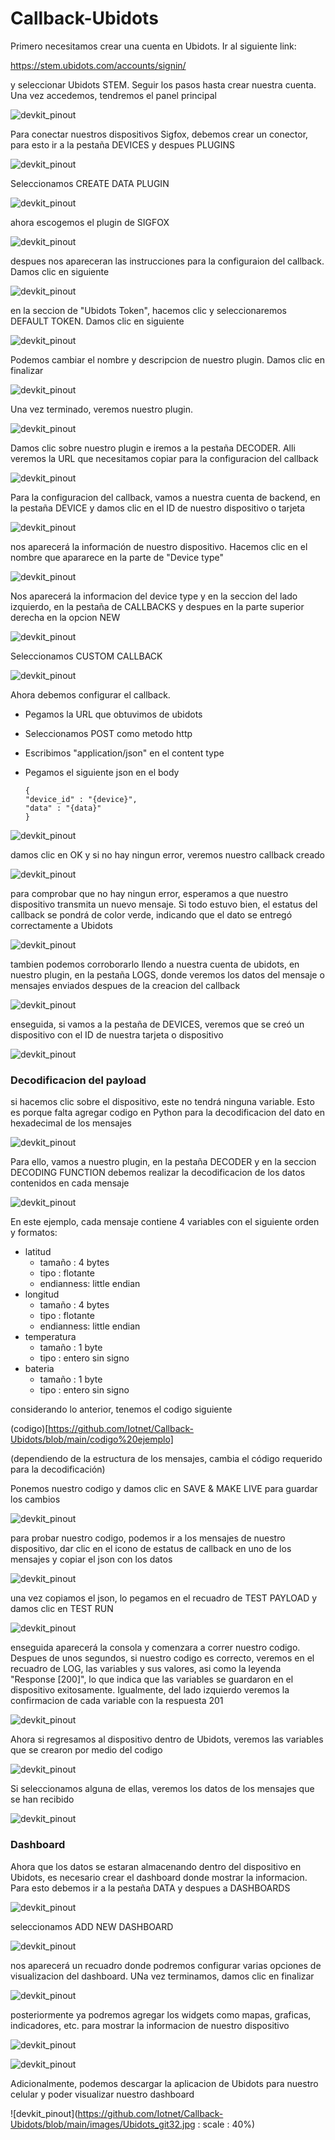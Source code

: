 # Callback-Ubidots

Primero necesitamos crear una cuenta en Ubidots. Ir al siguiente link: 

https://stem.ubidots.com/accounts/signin/

y seleccionar Ubidots STEM. Seguir los pasos hasta crear nuestra cuenta. Una vez accedemos, tendremos el panel principal

![devkit_pinout](https://github.com/Iotnet/Callback-Ubidots/blob/main/images/Ubidots_git1.png?raw=true)

Para conectar nuestros dispositivos Sigfox, debemos crear un conector, para esto ir a la pestaña DEVICES y despues PLUGINS

![devkit_pinout](https://github.com/Iotnet/Callback-Ubidots/blob/main/images/Ubidots_git2.png?raw=true)

Seleccionamos CREATE DATA PLUGIN

![devkit_pinout](https://github.com/Iotnet/Callback-Ubidots/blob/main/images/Ubidots_git3.png?raw=true)

ahora escogemos el plugin de SIGFOX

![devkit_pinout](https://github.com/Iotnet/Callback-Ubidots/blob/main/images/Ubidots_git4.png?raw=true)

despues nos apareceran las instrucciones para la configuraion del callback. Damos clic en siguiente

![devkit_pinout](https://github.com/Iotnet/Callback-Ubidots/blob/main/images/Ubidots_git5.png?raw=true)

en la seccion de "Ubidots Token", hacemos clic y seleccionaremos DEFAULT TOKEN. Damos clic en siguiente

![devkit_pinout](https://github.com/Iotnet/Callback-Ubidots/blob/main/images/Ubidots_git6.png?raw=true)

Podemos cambiar el nombre y descripcion de nuestro plugin. Damos clic en finalizar

![devkit_pinout](https://github.com/Iotnet/Callback-Ubidots/blob/main/images/Ubidots_git7.png?raw=true)

Una vez terminado, veremos nuestro plugin. 

![devkit_pinout](https://github.com/Iotnet/Callback-Ubidots/blob/main/images/Ubidots_git8.png?raw=true)

Damos clic sobre nuestro plugin e iremos a la pestaña DECODER. Alli veremos la URL que necesitamos copiar para la configuracion del callback

![devkit_pinout](https://github.com/Iotnet/Callback-Ubidots/blob/main/images/Ubidots_git9.png?raw=true)

Para la configuracion del callback, vamos a nuestra cuenta de backend, en la pestaña DEVICE y damos clic en el ID de nuestro dispositivo o tarjeta

![devkit_pinout](https://github.com/Iotnet/Callback-Ubidots/blob/main/images/Ubidots_git10.png?raw=true)

nos aparecerá la información de nuestro dispositivo. Hacemos clic en el nombre que apararece en la parte de "Device type"

![devkit_pinout](https://github.com/Iotnet/Callback-Ubidots/blob/main/images/Ubidots_git11.png?raw=true)

Nos aparecerá la informacion del device type y en la seccion del lado izquierdo, en la pestaña de CALLBACKS y despues en la parte superior derecha en la opcion NEW

![devkit_pinout](https://github.com/Iotnet/Callback-Ubidots/blob/main/images/Ubidots_git12.png?raw=true)

Seleccionamos CUSTOM CALLBACK

![devkit_pinout](https://github.com/Iotnet/Callback-Ubidots/blob/main/images/Ubidots_git13.png?raw=true)

Ahora debemos configurar el callback. 
  - Pegamos la URL que obtuvimos de ubidots
  - Seleccionamos POST como metodo http
  - Escribimos "application/json" en el content type
  - Pegamos el siguiente json en el body

        {
        "device_id" : "{device}",
        "data" : "{data}"
        }

![devkit_pinout](https://github.com/Iotnet/Callback-Ubidots/blob/main/images/Ubidots_git14.png?raw=true)

damos clic en OK y si no hay ningun error, veremos nuestro callback creado

![devkit_pinout](https://github.com/Iotnet/Callback-Ubidots/blob/main/images/Ubidots_git15.png?raw=true)

para comprobar que no hay ningun error, esperamos a que nuestro dispositivo transmita un nuevo mensaje. Si todo estuvo bien, el estatus del callback se pondrá de color verde, indicando que el dato se entregó correctamente a Ubidots

![devkit_pinout](https://github.com/Iotnet/Callback-Ubidots/blob/main/images/Ubidots_git16.png?raw=true)

tambien podemos corroborarlo llendo a nuestra cuenta de ubidots, en nuestro plugin, en la pestaña LOGS, donde veremos los datos del mensaje o mensajes enviados despues de la creacion del callback

![devkit_pinout](https://github.com/Iotnet/Callback-Ubidots/blob/main/images/Ubidots_git17.png?raw=true)

enseguida, si vamos a la pestaña de DEVICES, veremos que se creó un dispositivo con el ID de nuestra tarjeta o dispositivo

![devkit_pinout](https://github.com/Iotnet/Callback-Ubidots/blob/main/images/Ubidots_git18.png?raw=true)

### Decodificacion del payload

si hacemos clic sobre el dispositivo, este no tendrá ninguna variable. Esto es porque falta agregar codigo en Python para la decodificacion del dato en hexadecimal de los mensajes

![devkit_pinout](https://github.com/Iotnet/Callback-Ubidots/blob/main/images/Ubidots_git19.png?raw=true)

Para ello, vamos a nuestro plugin, en la pestaña DECODER y en la seccion DECODING FUNCTION debemos realizar la decodificacion de los datos contenidos en cada mensaje

![devkit_pinout](https://github.com/Iotnet/Callback-Ubidots/blob/main/images/Ubidots_git20.png?raw=true)

En este ejemplo, cada mensaje contiene 4 variables con el siguiente orden y formatos: 
  - latitud
    - tamaño : 4 bytes
    - tipo :  flotante
    - endianness: little endian  
  - longitud
    - tamaño : 4 bytes
    - tipo :  flotante
    - endianness: little endian    
  - temperatura
    - tamaño : 1 byte
    - tipo :  entero sin signo
  - bateria
    - tamaño : 1 byte
    - tipo :  entero sin signo 

considerando lo anterior, tenemos el codigo siguiente

(codigo)[https://github.com/Iotnet/Callback-Ubidots/blob/main/codigo%20ejemplo]

(dependiendo de la estructura de los mensajes, cambia el código requerido para la decodificación)

Ponemos nuestro codigo y damos clic en SAVE & MAKE LIVE para guardar los cambios

![devkit_pinout](https://github.com/Iotnet/Callback-Ubidots/blob/main/images/Ubidots_git21.png?raw=true)

para probar nuestro codigo, podemos ir a los mensajes de nuestro dispositivo, dar clic en el icono de estatus de callback en uno de los mensajes y copiar el json con los datos

![devkit_pinout](https://github.com/Iotnet/Callback-Ubidots/blob/main/images/Ubidots_git22.png?raw=true)

una vez copiamos el json, lo pegamos en el recuadro de TEST PAYLOAD y damos clic en TEST RUN

![devkit_pinout](https://github.com/Iotnet/Callback-Ubidots/blob/main/images/Ubidots_git23.png?raw=true)

enseguida aparecerá la consola y comenzara a correr nuestro codigo. Despues de unos segundos, si nuestro codigo es correcto, veremos en el recuadro de LOG, las variables y sus valores, asi como la leyenda "Response [200]", lo que indica que las variables se guardaron en el dispositivo exitosamente. Igualmente, del lado izquierdo veremos la confirmacion de cada variable con la respuesta 201

![devkit_pinout](https://github.com/Iotnet/Callback-Ubidots/blob/main/images/Ubidots_git24.png?raw=true)

Ahora si regresamos al dispositivo dentro de Ubidots, veremos las variables que se crearon por medio del codigo

![devkit_pinout](https://github.com/Iotnet/Callback-Ubidots/blob/main/images/Ubidots_git25.png?raw=true)

Si seleccionamos alguna de ellas, veremos los datos de los mensajes que se han recibido

![devkit_pinout](https://github.com/Iotnet/Callback-Ubidots/blob/main/images/Ubidots_git26.png?raw=true)

### Dashboard

Ahora que los datos se estaran almacenando dentro del dispositivo en Ubidots, es necesario crear el dashboard donde mostrar la informacion. Para esto debemos ir a la pestaña DATA y despues a DASHBOARDS

![devkit_pinout](https://github.com/Iotnet/Callback-Ubidots/blob/main/images/Ubidots_git27.png?raw=true)

seleccionamos ADD NEW DASHBOARD

![devkit_pinout](https://github.com/Iotnet/Callback-Ubidots/blob/main/images/Ubidots_git28.png?raw=true)

nos aparecerá un recuadro donde podremos configurar varias opciones de visualizacion del dashboard. UNa vez terminamos, damos clic en finalizar

![devkit_pinout](https://github.com/Iotnet/Callback-Ubidots/blob/main/images/Ubidots_git29.png?raw=true)

posteriormente ya podremos agregar los widgets como mapas, graficas, indicadores, etc.  para mostrar la informacion de nuestro dispositivo

![devkit_pinout](https://github.com/Iotnet/Callback-Ubidots/blob/main/images/Ubidots_git30.png?raw=true)

![devkit_pinout](https://github.com/Iotnet/Callback-Ubidots/blob/main/images/Ubidots_git31.png?raw=true)

Adicionalmente, podemos descargar la aplicacion de Ubidots para nuestro celular y poder visualizar nuestro dashboard

![devkit_pinout](https://github.com/Iotnet/Callback-Ubidots/blob/main/images/Ubidots_git32.jpg : scale : 40%)
